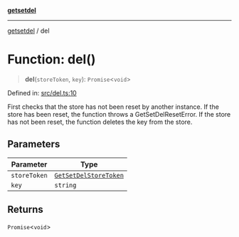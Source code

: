 [**getsetdel**](../README.md)

---

[getsetdel](../README.md) / del

# Function: del()

> **del**(`storeToken`, `key`): `Promise`\<`void`\>

Defined in: [src/del.ts:10](https://github.com/ericvera/getsetdel/blob/main/src/del.ts#L10)

First checks that the store has not been reset by another instance. If the
store has been reset, the function throws a GetSetDelResetError. If the store
has not been reset, the function deletes the key from the store.

## Parameters

| Parameter    | Type                                                          |
| ------------ | ------------------------------------------------------------- |
| `storeToken` | [`GetSetDelStoreToken`](../interfaces/GetSetDelStoreToken.md) |
| `key`        | `string`                                                      |

## Returns

`Promise`\<`void`\>
